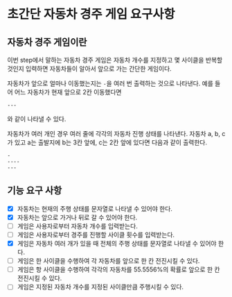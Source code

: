 # 초간단 자동차 경주 게임 요구사항

## 자동차 경주 게임이란
이번 step에서 말하는 자동차 경주 게임은 자동차 개수를 지정하고 몇 사이클을 반복할 것인지 입력하면
자동차들이 알아서 앞으로 가는 간단한 게임이다.

자동차가 앞으로 얼마나 이동했는지는 `-`을 여러 번 출력하는 것으로 나타낸다.
예를 들어 어느 자동차가 현재 앞으로 2칸 이동했다면
```
---
```
와 같이 나타낼 수 있다.

자동차가 여러 개인 경우 여러 줄에 각각의 자동차 진행 상태를 나타낸다.
자동차 a, b, c가 있고 a는 출발지에 b는 3칸 앞에, c는 2칸 앞에 있다면 다음과 같이 출력한다.
```
-
----
---
```

## 기능 요구 사항
- [x] 자동차는 현재의 주행 상태를 문자열로 나타낼 수 있어야 한다.
- [x] 자동차는 앞으로 가거나 뒤로 갈 수 있어야 한다.
- [ ] 게임은 사용자로부터 자동차 개수를 입력받는다.
- [ ] 게임은 사용자로부터 경주를 진행할 사이클 횟수를 입력받는다.
- [x] 게임은 자동차 여러 개가 있을 때 전체의 주행 상태를 문자열로 나타낼 수 있어야 한다.
- [ ] 게임은 한 사이클을 수행하여 각 자동차를 앞으로 한 칸 전진시킬 수 있다.
- [ ] 게임은 항 사이클을 수행하여 각각의 자동차를 55.5556%의 확률로 앞으로 한 칸 전진시킬 수 있다.
- [ ] 게임은 지정된 자동차 개수를 지정된 사이클만큼 주행시킬 수 있다.